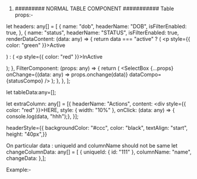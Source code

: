 1.  ######### NORMAL TABLE COMPONENT ###########
    Table props:-


  let headers: any[] = [
    {
      name: "dob",
      headerName: "DOB",
      isFilterEnabled: true,
    },
    {
      name: "status",
      headerName: "STATUS",
      isFilterEnabled: true,
      renderDataContent: (data: any) => {
        return data === "active" ? (
          <p style={{ color: "green" }}>Active</p>
        ) : (
          <p style={{ color: "red" }}>InActive</p>
        );
      },
      FilterComponent: (props: any) => {
        return (
          <SelectBox
            {...props}
            onChange={(data: any) => props.onchange(data)}
            dataCompo={statusCompo}
          />
        );
      },
    },
  ];

let tableData:any=[];

let extraColumn: any[] = [{
headerName: "Actions",
content: <div style={{ color: "red" }}>HERE</div>,
style: { width: "10%" },
onClick: (data: any) => {
console.log(data, "hhh");},
}];

headerStyle={{
backgroundColor: "#ccc",
color: "black",
textAlign: "start",
height: "40px",}}

On particular data : uniqueId and columnName should not be same
let changeColumnData: any[] = [
{ uniqueId: { id: "111" }, columnName: "name", changeData: <UserAdd /> },];

Example:-

<!-- <NormalTable
headers={headers}
headerStyle={{backgroundColor: "#ccc",color: "black",textAlign: "start",height: "40px",}}
tableData={tableData}
extraColumn={extraColumn}
capitalizingHeaders={true}
changeColumnData={changeColumnData}
pagination={true}
footerStyle={{}}
onRowClick={() => {}} //false :-no action or any function
onRowSelected={true or false}  //for checked rows
onChangeRowSelected={(item: any[]) => console.log(item)}
sortBy={"name"}  //sort by initial
</NormalTable> -->
